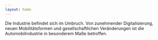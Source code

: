 ```yaml
---
layout: home
---
```


Die Industrie befindet sich im Umbruch. Von zunehmender Digitalisierung, neuen Mobilitätsformen und gesellschaftlichen Veränderungen ist die Automobilindustrie in besonderem Maße betroffen.